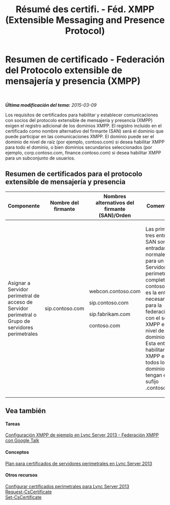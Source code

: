 ﻿---
title: "Résumé des certifi. - Féd. XMPP (Extensible Messaging and Presence Protocol)"
TOCTitle: "Résumé des certifi. - Féd. XMPP (Extensible Messaging and Presence Protocol)"
ms:assetid: b059a34e-99df-40af-91fe-fe2aa52841f6
ms:mtpsurl: https://technet.microsoft.com/es-es/library/JJ618374(v=OCS.15)
ms:contentKeyID: 49115311
ms.date: 01/07/2017
mtps_version: v=OCS.15
ms.translationtype: HT
---

# Resumen de certificado - Federación del Protocolo extensible de mensajería y presencia (XMPP)

 

_**Última modificación del tema:** 2015-03-09_

Los requisitos de certificados para habilitar y establecer comunicaciones con socios del protocolo extensible de mensajería y presencia (XMPP) exigen el registro adicional de los dominios XMPP. El registro incluido en el certificado como nombre alternativo del firmante (SAN) será el dominio que puede participar en las comunicaciones XMPP. El dominio puede ser el dominio de nivel de raíz (por ejemplo, contoso.com) si desea habilitar XMPP para todo el dominio, o bien dominios secundarios seleccionados (por ejemplo, corp.contoso.com, finance.contoso.com) si desea habilitar XMPP para un subconjunto de usuarios.

## Resumen de certificados para el protocolo extensible de mensajería y presencia


<table>
<colgroup>
<col style="width: 25%" />
<col style="width: 25%" />
<col style="width: 25%" />
<col style="width: 25%" />
</colgroup>
<thead>
<tr class="header">
<th>Componente</th>
<th>Nombre del firmante</th>
<th>Nombres alternativos del firmante (SAN)/Orden</th>
<th>Comentarios</th>
</tr>
</thead>
<tbody>
<tr class="odd">
<td><p>Asignar a Servidor perimetral de acceso de Servidor perimetral o Grupo de servidores perimetrales</p></td>
<td><p>sip.contoso.com</p></td>
<td><p>webcon.contoso.com</p>
<p>sip.contoso.com</p>
<p>sip.fabrikam.com</p>
<p>contoso.com</p></td>
<td><p>Las primeras tres entradas SAN son las entradas SAN normales para un Servidor perimetral completo. contoso.com es la entrada necesaria para la federación con el socio XMPP en el nivel de dominio raíz. Esta entrada habilitará XMPP en todos los dominios que tengan el sufijo .contoso.com.</p></td>
</tr>
</tbody>
</table>


## Vea también

#### Tareas

[Configuración XMPP de ejemplo en Lync Server 2013 - Federación XMPP con Google Talk](lync-server-2013-example-xmpp-configuration-–-xmpp-federation-with-google-talk.md)  

#### Conceptos

[Plan para certificados de servidores perimetrales en Lync Server 2013](lync-server-2013-plan-for-edge-server-certificates.md)  

#### Otros recursos

[Configurar certificados perimetrales para Lync Server 2013](lync-server-2013-set-up-edge-certificates.md)  
[Request-CsCertificate](https://docs.microsoft.com/en-us/powershell/module/skype/Request-CsCertificate)  
[Set-CsCertificate](https://docs.microsoft.com/en-us/powershell/module/skype/Set-CsCertificate)

